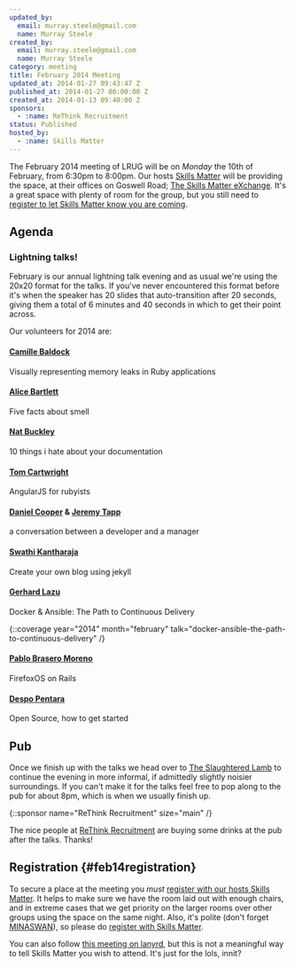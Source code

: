 ```yaml
---
updated_by:
  email: murray.steele@gmail.com
  name: Murray Steele
created_by:
  email: murray.steele@gmail.com
  name: Murray Steele
category: meeting
title: February 2014 Meeting
updated_at: 2014-01-27 09:43:47 Z
published_at: 2014-01-27 00:00:00 Z
created_at: 2014-01-13 09:40:00 Z
sponsors:
  - :name: ReThink Recruitment
status: Published
hosted_by:
  - :name: Skills Matter
---
```


The February 2014 meeting of LRUG will be on *Monday* the 10th of February, from 6:30pm to 8:00pm.  Our hosts [Skills Matter](http://skillsmatter.com/) will be providing the space, at their offices on Goswell Road; [The Skills Matter eXchange](http://skillsmatter.com/location-details/design-architecture/484/96).  It's a great space with plenty of room for the group, but you still need to <a href="#feb14registration">register to let Skills Matter know you are coming</a>.

## Agenda

### Lightning talks!

February is our annual lightning talk evening and as usual we're using the 20x20 format for the talks.  If you've never encountered this format before it's when the speaker has 20 slides that auto-transition after 20 seconds, giving them a total of 6 minutes and 40 seconds in which to get their point across.

Our volunteers for 2014 are:

#### [Camille Baldock](http://camillebaldock.co.uk/)

Visually representing memory leaks in Ruby applications

#### [Alice Bartlett](http://alicebartlett.co.uk/)

Five facts about smell

#### [Nat Buckley](http://ntlk.net/)

10 things i hate about your documentation

#### [Tom Cartwright](http://www.tomcartwright.net/)

AngularJS for rubyists

#### [Daniel Cooper](https://twitter.com/daniel_cooper) & [Jeremy Tapp](https://twitter.com/JeremyTapp)

a conversation between a developer and a manager

#### [Swathi Kantharaja](http://www.swathik.com/)

Create your own blog using jekyll

#### [Gerhard Lazu](http://gerhardlazu.com/)

Docker & Ansible: The Path to Continuous Delivery

{::coverage year="2014" month="february" talk="docker-ansible-the-path-to-continuous-delivery" /}

#### [Pablo Brasero Moreno](http://www.pablobm.com/)

FirefoxOS on Rails

#### [Despo Pentara](https://twitter.com/despo)

Open Source, how to get started


## Pub

Once we finish up with the talks we head over to [The Slaughtered Lamb](http://www.theslaughteredlambpub.com/) to continue the evening in more informal, if admittedly slightly noisier surroundings.  If you can't make it for the talks feel free to pop along to the pub for about 8pm, which is when we usually finish up.

{::sponsor name="ReThink Recruitment" size="main" /}

The nice people at [ReThink Recruitment](http://www.rethink-recruitment.com/) are buying some drinks at the pub after the talks.  Thanks!

## Registration {#feb14registration}

To secure a place at the meeting you *must* [register with our hosts Skills Matter](https://skillsmatter.com/meetups/6190-london-ruby-lightning-talks).  It helps to make sure we have the room laid out with enough chairs, and in extreme cases that we get priority on the larger rooms over other groups using the space on the same night.  Also, it's polite (don't forget [MINASWAN](http://oreilly.com/ruby/excerpts/ruby-learning-rails/ruby-glossary.html#I_indexterm_d1e32036)), so please do [register with Skills Matter](https://skillsmatter.com/meetups/6190-london-ruby-lightning-talks).

You can also follow [this meeting on lanyrd](http://lanyrd.com/2014/lrug-february/), but this is not a meaningful way to tell Skills Matter you wish to attend.  It's just for the lols, innit?
